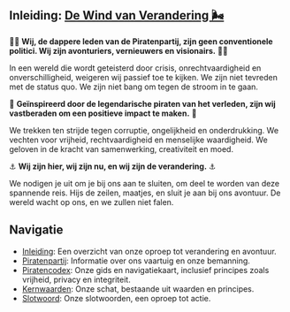 ## Inleiding: [De Wind van Verandering 🌬️](Inleiding.md)

🏴‍☠️ **Wij, de dappere leden van de Piratenpartij, zijn geen conventionele politici. Wij zijn avonturiers, vernieuwers en visionairs.** 🏴‍☠️

In een wereld die wordt geteisterd door crisis, onrechtvaardigheid en onverschilligheid, weigeren wij passief toe te kijken. We zijn niet tevreden met de status quo. We zijn niet bang om tegen de stroom in te gaan.

🌊 **Geïnspireerd door de legendarische piraten van het verleden, zijn wij vastberaden om een positieve impact te maken.** 🌊

We trekken ten strijde tegen corruptie, ongelijkheid en onderdrukking. We vechten voor vrijheid, rechtvaardigheid en menselijke waardigheid. We geloven in de kracht van samenwerking, creativiteit en moed.

⚓ **Wij zijn hier, wij zijn nu, en wij zijn de verandering.** ⚓

We nodigen je uit om je bij ons aan te sluiten, om deel te worden van deze spannende reis. Hijs de zeilen, maatjes, en sluit je aan bij ons avontuur. De wereld wacht op ons, en we zullen niet falen.

## Navigatie
- [Inleiding](./Inleiding.md): Een overzicht van onze oproep tot verandering en avontuur.
- [Piratenpartij](./Piratenpartij.md): Informatie over ons vaartuig en onze bemanning.
- [Piratencodex](./Piratencodex/Piratencodex.md): Onze gids en navigatiekaart, inclusief principes zoals vrijheid, privacy en integriteit.
- [Kernwaarden](./Kernwaarden/Kernwaarden.md): Onze schat, bestaande uit waarden en principes.
- [Slotwoord](./Slotwoord.md): Onze slotwoorden, een oproep tot actie.

